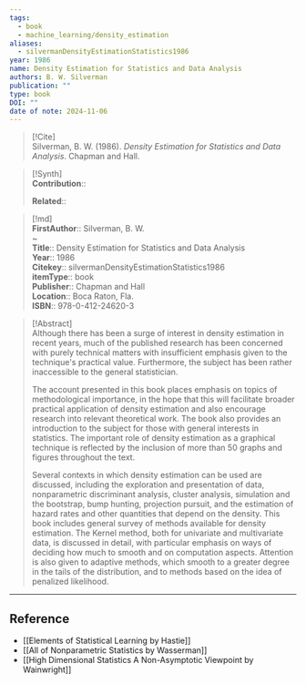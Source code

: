 ```yaml
---
tags:
  - book
  - machine_learning/density_estimation
aliases:
  - silvermanDensityEstimationStatistics1986
year: 1986
name: Density Estimation for Statistics and Data Analysis
authors: B. W. Silverman
publication: ""
type: book
DOI: ""
date of note: 2024-11-06
---
```


> [!Cite]  
> Silverman, B. W. (1986). _Density Estimation for Statistics and Data Analysis_. Chapman and Hall.

>[!Synth]  
>**Contribution**::  
>  
>**Related**::   
>  
  
>[!md]  
> **FirstAuthor**:: Silverman, B. W.  
~  
> **Title**:: Density Estimation for Statistics and Data Analysis  
> **Year**:: 1986  
> **Citekey**:: silvermanDensityEstimationStatistics1986  
> **itemType**:: book  
> **Publisher**:: Chapman and Hall  
> **Location**:: Boca Raton, Fla.  
> **ISBN**:: 978-0-412-24620-3  

> [!Abstract]  
> Although there has been a surge of interest in density estimation in recent years, much of the published research has been concerned with purely technical matters with insufficient emphasis given to the technique's practical value. Furthermore, the subject has been rather inaccessible to the general statistician.
>
> The account presented in this book places emphasis on topics of methodological importance, in the hope that this will facilitate broader practical application of density estimation and also encourage research into relevant theoretical work. The book also provides an introduction to the subject for those with general interests in statistics. The important role of density estimation as a graphical technique is reflected by the inclusion of more than 50 graphs and figures throughout the text.
> 
> Several contexts in which density estimation can be used are discussed, including the exploration and presentation of data, nonparametric discriminant analysis, cluster analysis, simulation and the bootstrap, bump hunting, projection pursuit, and the estimation of hazard rates and other quantities that depend on the density. This book includes general survey of methods available for density estimation. The Kernel method, both for univariate and multivariate data, is discussed in detail, with particular emphasis on ways of deciding how much to smooth and on computation aspects. Attention is also given to adaptive methods, which smooth to a greater degree in the tails of the distribution, and to methods based on the idea of penalized likelihood.  

-----
## Reference
  

- [[Elements of Statistical Learning by Hastie]]
- [[All of Nonparametric Statistics by Wasserman]] 
- [[High Dimensional Statistics A Non-Asymptotic Viewpoint by Wainwright]]